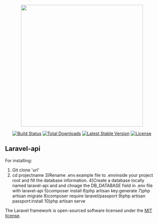 <p align="center"><a href="https://laravel.com" target="_blank"><img src="https://raw.githubusercontent.com/laravel/art/master/logo-lockup/5%20SVG/2%20CMYK/1%20Full%20Color/laravel-logolockup-cmyk-red.svg" width="400"></a></p>

<p align="center">
<a href="https://travis-ci.org/laravel/framework"><img src="https://travis-ci.org/laravel/framework.svg" alt="Build Status"></a>
<a href="https://packagist.org/packages/laravel/framework"><img src="https://img.shields.io/packagist/dt/laravel/framework" alt="Total Downloads"></a>
<a href="https://packagist.org/packages/laravel/framework"><img src="https://img.shields.io/packagist/v/laravel/framework" alt="Latest Stable Version"></a>
<a href="https://packagist.org/packages/laravel/framework"><img src="https://img.shields.io/packagist/l/laravel/framework" alt="License"></a>
</p>

##  Laravel-api

For installing:

1) Git clone  'url'
2) cd projectname
3)Rename .env.example file to .envinside your project root and fill the database information.
4)Create a database locally named laravel-api and and chnage the DB_DATABASE field in .env file with laravel-api
5)composer install
6)php artisan key:generate
7)php artisan migrate
8)composer require laravel/passport
9)php artisan passport:install
10)php artisan serve



The Laravel framework is open-sourced software licensed under the [MIT license](https://opensource.org/licenses/MIT).
